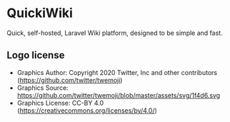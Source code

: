 # QuickiWiki

Quick, self-hosted, Laravel Wiki platform, designed to be simple and fast.


## Logo license

- Graphics Author: Copyright 2020 Twitter, Inc and other contributors (https://github.com/twitter/twemoji)
- Graphics Source: https://github.com/twitter/twemoji/blob/master/assets/svg/1f4d6.svg
- Graphics License: CC-BY 4.0 (https://creativecommons.org/licenses/by/4.0/)
